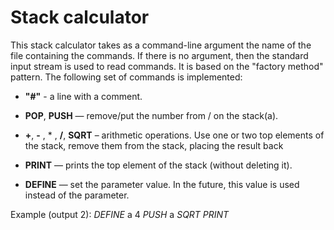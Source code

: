 # Stack calculator

This stack calculator takes as a command-line argument the name of the file containing the commands. If there is no argument, then the standard input stream is used to read commands. It is based on the "factory method" pattern.
The following set of commands is implemented:

* **"#"** - a line with a comment.

* **POP**, **PUSH** — remove/put the number from / on the stack(a).

* **+**, **-** , * , **/**, **SQRT** – arithmetic operations. Use one or two top elements of the stack, remove them from the stack, placing the result back

* **PRINT** — prints the top element of the stack (without deleting it).

* **DEFINE** — set the parameter value. In the future, this value is used instead of the parameter.

Example (output 2):
*DEFINE* a 4
*PUSH* a
*SQRT*
*PRINT*


